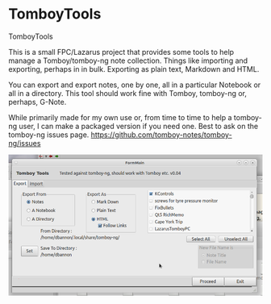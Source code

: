 TomboyTools
===========

TomboyTools



This is a small FPC/Lazarus project that provides some tools to help manage a Tomboy/tomboy-ng note collection. Things like importing and exporting, perhaps in in bulk. Exporting as plain text, Markdown and HTML.



You can export and export notes, one by one, all in a particular Notebook or all in a directory.  This tool should work fine with Tomboy, tomboy-ng or, perhaps, G-Note.



While primarily made for my own use or, from time to time to help a tomboy-ng user, I can make a packaged version if you need one. Best to ask on the tomboy-ng issues page. https://github.com/tomboy-notes/tomboy-ng/issues



![TTScreen](https://github.com/davidbannon/TomboyTools/blob/master/Gallery/TTScreen.png)




